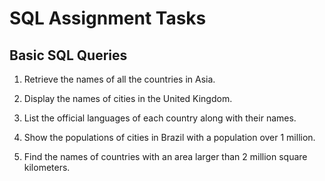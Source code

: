 # SQL Assignment Tasks

## Basic SQL Queries

1. Retrieve the names of all the countries in Asia.

2. Display the names of cities in the United Kingdom.

3. List the official languages of each country along with their names.

4. Show the populations of cities in Brazil with a population over 1 million.

5. Find the names of countries with an area larger than 2 million square kilometers.



